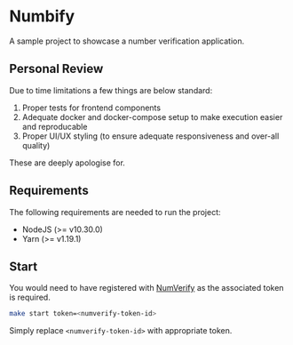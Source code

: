 # Numbify

A sample project to showcase a number verification application.

## Personal Review

Due to time limitations a few things are below standard:

1. Proper tests for frontend components
2. Adequate docker and docker-compose setup to make execution easier and reproducable
3. Proper UI/UX styling (to ensure adequate responsiveness and over-all quality)

These are deeply apologise for.

## Requirements

The following requirements are needed to run the project:

- NodeJS (>= v10.30.0)
- Yarn (>= v1.19.1)

## Start

You would need to have registered with [NumVerify](https://numverify.com/) as the
associated token is required.

```bash
make start token=<numverify-token-id>
```

Simply replace `<numverify-token-id>` with appropriate token.
